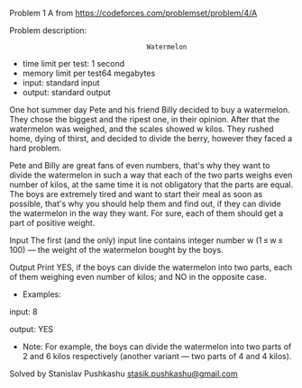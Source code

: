 Problem 1 A from https://codeforces.com/problemset/problem/4/A

Problem description:

                                      Watermelon
 - time limit per test: 1 second
 - memory limit per test64 megabytes
 - input: standard input
 - output: standard output
 
One hot summer day Pete and his friend Billy decided to buy a watermelon. 
They chose the biggest and the ripest one, in their opinion. After that 
the watermelon was weighed, and the scales showed w kilos. They rushed home, 
dying of thirst, and decided to divide the berry, however they faced a hard 
problem.

Pete and Billy are great fans of even numbers, that's why they want to divide 
the watermelon in such a way that each of the two parts weighs even number of 
kilos, at the same time it is not obligatory that the parts are equal. The boys 
are extremely tired and want to start their meal as soon as possible, that's why 
you should help them and find out, if they can divide the watermelon in the way 
they want. For sure, each of them should get a part of positive weight.

Input
The first (and the only) input line contains integer number w (1 ≤ w ≤ 100) — 
the weight of the watermelon bought by the boys.

Output
Print YES, if the boys can divide the watermelon into two parts, each of them 
weighing even number of kilos; and NO in the opposite case.

- Examples:

input: 
8

output: 
YES

- Note: 
For example, the boys can divide the watermelon into two parts of 2 and 6 kilos 
respectively (another variant — two parts of 4 and 4 kilos).

Solved by Stanislav Pushkashu <stasik.pushkashu@gmail.com>
